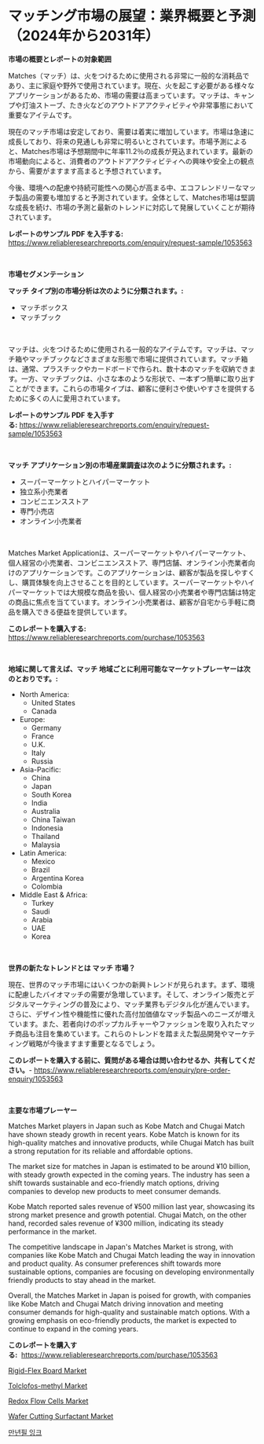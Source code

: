 <p><h1>マッチング市場の展望：業界概要と予測（2024年から2031年）</h1></p><p><strong>市場の概要とレポートの対象範囲</strong></p>
<p><p>Matches（マッチ）は、火をつけるために使用される非常に一般的な消耗品であり、主に家庭や野外で使用されています。現在、火を起こす必要がある様々なアプリケーションがあるため、市場の需要は高まっています。マッチは、キャンプや灯油ストーブ、たき火などのアウトドアアクティビティや非常事態において重要なアイテムです。</p><p>現在のマッチ市場は安定しており、需要は着実に増加しています。市場は急速に成長しており、将来の見通しも非常に明るいとされています。市場予測によると、Matches市場は予想期間中に年率11.2％の成長が見込まれています。最新の市場動向によると、消費者のアウトドアアクティビティへの興味や安全上の観点から、需要がますます高まると予想されています。</p><p>今後、環境への配慮や持続可能性への関心が高まる中、エコフレンドリーなマッチ製品の需要も増加すると予測されています。全体として、Matches市場は堅調な成長を続け、市場の予測と最新のトレンドに対応して発展していくことが期待されています。</p></p>
<p><strong>レポートのサンプル PDF を入手する:</strong> <a href="https://www.reliableresearchreports.com/enquiry/request-sample/1053563">https://www.reliableresearchreports.com/enquiry/request-sample/1053563</a></p>
<p>&nbsp;</p>
<p><strong>市場セグメンテーション</strong></p>
<p><strong>マッチ タイプ別の市場分析は次のように分類されます。:</strong></p>
<p><ul><li>マッチボックス</li><li>マッチブック</li></ul></p>
<p>&nbsp;</p>
<p><p>マッチは、火をつけるために使用される一般的なアイテムです。マッチは、マッチ箱やマッチブックなどさまざまな形態で市場に提供されています。マッチ箱は、通常、プラスチックやカードボードで作られ、数十本のマッチを収納できます。一方、マッチブックは、小さな本のような形状で、一本ずつ簡単に取り出すことができます。これらの市場タイプは、顧客に便利さや使いやすさを提供するために多くの人に愛用されています。</p></p>
<p><strong>レポートのサンプル PDF を入手する:</strong>&nbsp;<a href="https://www.reliableresearchreports.com/enquiry/request-sample/1053563">https://www.reliableresearchreports.com/enquiry/request-sample/1053563</a></p>
<p>&nbsp;</p>
<p><strong> マッチ アプリケーション別の市場産業調査は次のように分類されます。:</strong></p>
<p><ul><li>スーパーマーケットとハイパーマーケット</li><li>独立系小売業者</li><li>コンビニエンスストア</li><li>専門小売店</li><li>オンライン小売業者</li></ul></p>
<p>&nbsp;</p>
<p><p>Matches Market Applicationは、スーパーマーケットやハイパーマーケット、個人経営の小売業者、コンビニエンスストア、専門店舗、オンライン小売業者向けのアプリケーションです。このアプリケーションは、顧客が製品を探しやすくし、購買体験を向上させることを目的としています。スーパーマーケットやハイパーマーケットでは大規模な商品を扱い、個人経営の小売業者や専門店舗は特定の商品に焦点を当てています。オンライン小売業者は、顧客が自宅から手軽に商品を購入できる便益を提供しています。</p></p>
<p><strong>このレポートを購入する:</strong>&nbsp; <a href="https://www.reliableresearchreports.com/purchase/1053563">https://www.reliableresearchreports.com/purchase/1053563</a></p>
<p>&nbsp;</p>
<p><strong>地域に関して言えば、マッチ 地域ごとに利用可能なマーケットプレーヤーは次のとおりです。:</strong></p>
<p><ul>
    <li>
        North America:
        <ul>
            <li>United States</li>
            <li>Canada</li>
        </ul>
    </li>
    <li>
        Europe:
        <ul>
            <li>Germany</li>
            <li>France</li>
            <li>U.K.</li>
            <li>Italy</li>
            <li>Russia</li>
        </ul>
    </li>
    <li>
        Asia-Pacific:
        <ul>
            <li>China</li>
            <li>Japan</li>
            <li>South Korea</li>
            <li>India</li>
            <li>Australia</li>
            <li>China Taiwan</li>
            <li>Indonesia</li>
            <li>Thailand</li>
            <li>Malaysia</li>
        </ul>
    </li>
    <li>
        Latin America:
        <ul>
            <li>Mexico</li>
            <li>Brazil</li>
            <li>Argentina Korea</li>
            <li>Colombia</li>
        </ul>
    </li>
    <li>
        Middle East & Africa:
        <ul>
            <li>Turkey</li>
            <li>Saudi</li>
            <li>Arabia</li>
            <li>UAE</li>
            <li>Korea</li>
        </ul>
    </li>
    </ul></p>
<p>&nbsp;</p>
<p><strong>世界の新たなトレンドとは マッチ 市場？</strong></p>
<p><p>現在、世界のマッチ市場にはいくつかの新興トレンドが見られます。まず、環境に配慮したバイオマッチの需要が急増しています。そして、オンライン販売とデジタルマーケティングの普及により、マッチ業界もデジタル化が進んでいます。さらに、デザイン性や機能性に優れた高付加価値なマッチ製品へのニーズが増えています。また、若者向けのポップカルチャーやファッションを取り入れたマッチ商品も注目を集めています。これらのトレンドを踏まえた製品開発やマーケティング戦略が今後ますます重要となるでしょう。</p></p>
<p><strong>このレポートを購入する前に、質問がある場合は問い合わせるか、共有してください。</strong>- <a href="https://www.reliableresearchreports.com/enquiry/pre-order-enquiry/1053563">https://www.reliableresearchreports.com/enquiry/pre-order-enquiry/1053563</a></p>
<p>&nbsp;</p>
<p><strong>主要な市場プレーヤー</strong></p>
<p><p>Matches Market players in Japan such as Kobe Match and Chugai Match have shown steady growth in recent years. Kobe Match is known for its high-quality matches and innovative products, while Chugai Match has built a strong reputation for its reliable and affordable options.</p><p>The market size for matches in Japan is estimated to be around ¥10 billion, with steady growth expected in the coming years. The industry has seen a shift towards sustainable and eco-friendly match options, driving companies to develop new products to meet consumer demands.</p><p>Kobe Match reported sales revenue of ¥500 million last year, showcasing its strong market presence and growth potential. Chugai Match, on the other hand, recorded sales revenue of ¥300 million, indicating its steady performance in the market.</p><p>The competitive landscape in Japan's Matches Market is strong, with companies like Kobe Match and Chugai Match leading the way in innovation and product quality. As consumer preferences shift towards more sustainable options, companies are focusing on developing environmentally friendly products to stay ahead in the market.</p><p>Overall, the Matches Market in Japan is poised for growth, with companies like Kobe Match and Chugai Match driving innovation and meeting consumer demands for high-quality and sustainable match options. With a growing emphasis on eco-friendly products, the market is expected to continue to expand in the coming years.</p></p>
<p><strong>このレポートを購入する:</strong>&nbsp;&nbsp;<a href="https://www.reliableresearchreports.com/purchase/1053563">https://www.reliableresearchreports.com/purchase/1053563</a></p>
<p><p><a href="https://view.publitas.com/reportprime-1/rigid-flex-board-market-research-report-provides-critical-insights-that-can-help-shape-business-development-and-investment-strategies/">Rigid-Flex Board Market</a></p><p><a href="https://github.com/JameTravis/Market-Research-Report-List-4/blob/main/tolclofos-methyl-market.md">Tolclofos-methyl Market</a></p><p><a href="https://meowing-lemming-dd3.notion.site/Insights-into-Redox-Flow-Cells-Market-Size-Analysing-Market-Share-Trends-and-Growth-from-2024-to--9ba88148c2cf4060949ecc53618baa8b">Redox Flow Cells Market</a></p><p><a href="https://issuu.com/reportprime-2/docs/wafer-cutting-surfactant-market-size-2030.pptx">Wafer Cutting Surfactant Market</a></p><p><a href="https://github.com/laholand/Market-Research-Report-List-2/blob/main/9956659187360.md">만년필 잉크</a></p></p>